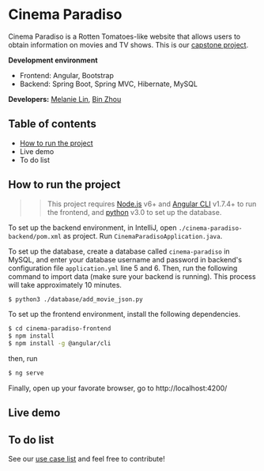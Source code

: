 # Cinema Paradiso

Cinema Paradiso is a Rotten Tomatoes-like website that allows users to obtain information on movies and TV shows. This is our [capstone project](http://www3.cs.stonybrook.edu/~cse308/index-Section2.html).

**Development environment**
  - Frontend: Angular, Bootstrap
  - Backend: Spring Boot, Spring MVC, Hibernate, MySQL
  
**Developers:** [Melanie Lin](https://github.com/captain-melanie), [Bin Zhou](https://github.com/bizzhou)

## Table of contents
* [How to run the project](#how-to-run-the-project)
* Live demo
* To do list

## How to run the project <a id="how-to-run-the-project"></a>
>>This project requires [Node.js](https://nodejs.org/) v6+ and [Angular CLI](https://cli.angular.io) v1.7.4+ to run the frontend, and [python](https://www.python.org/download/releases/3.0/) v3.0 to set up the database.

To set up the backend environment, in IntelliJ, open ``./cinema-paradiso-backend/pom.xml`` as project. Run ``CinemaParadisoApplication.java``.

To set up the database, create a database called ``cinema-paradiso`` in MySQL, and enter your database username and password in backend's configuration file ``application.yml`` line 5 and 6. Then, run the following command to import data (make sure your backend is running). This process will take approximately 10 minutes. 
```sh
$ python3 ./database/add_movie_json.py
```

To set up the frontend environment, install the following dependencies.

```sh
$ cd cinema-paradiso-frontend
$ npm install
$ npm install -g @angular/cli
```
then, run
```sh
$ ng serve
```

Finally, open up your favorate browser, go to http://localhost:4200/

## Live demo

## To do list
See our [use case list]() and feel free to contribute! 















